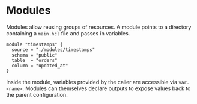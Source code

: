 # Modules

Modules allow reusing groups of resources. A module points to a directory containing a `main.hcl` file and passes in variables.

```hcl
module "timestamps" {
  source = "./modules/timestamps"
  schema = "public"
  table  = "orders"
  column = "updated_at"
}
```

Inside the module, variables provided by the caller are accessible via `var.<name>`. Modules can themselves declare outputs to expose values back to the parent configuration.
